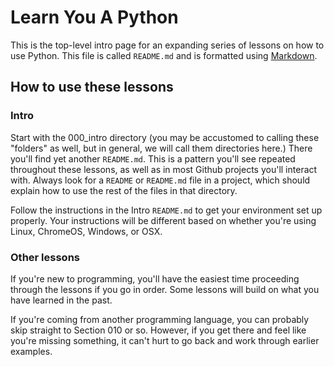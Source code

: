# Learn You A Python

This is the top-level intro page for an expanding series of lessons on how to use Python. This file is called `README.md` and is formatted using [Markdown](https://github.com/adam-p/markdown-here/wiki/Markdown-Cheatsheet).

## How to use these lessons

### Intro

Start with the 000_intro directory (you may be accustomed to calling these "folders" as well, but in general, we will call them directories here.) There you'll find yet another `README.md`. This is a pattern you'll see repeated throughout these lessons, as well as in most Github projects you'll interact with. Always look for a `README` or `README.md` file in a project, which should explain how to use the rest of the files in that directory.

Follow the instructions in the Intro `README.md` to get your environment set up properly. Your instructions will be different based on whether you're using Linux, ChromeOS, Windows, or OSX.

### Other lessons

If you're new to programming, you'll have the easiest time proceeding through the lessons if you go in order. Some lessons will build on what you have learned in the past.

If you're coming from another programming language, you can probably skip straight to Section 010 or so. However, if you get there and feel like you're missing something, it can't hurt to go back and work through earlier examples.
